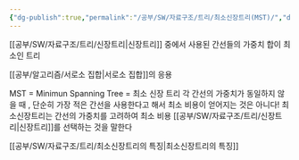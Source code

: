 ```yaml
---
{"dg-publish":true,"permalink":"/공부/SW/자료구조/트리/최소신장트리(MST)/","dgPassFrontmatter":true}
---
```


[[공부/SW/자료구조/트리/신장트리\|신장트리]] 중에서 사용된 간선들의 가중치 합이 최소인 트리

[[공부/알고리즘/서로소 집합\|서로소 집합]]의 응용

MST = Minimun Spanning Tree = 최소 신장 트리
각 간선의 가중치가 동일하지 않을 때 , 단순히 가장 적은 간선을 사용한다고 해서 최소 비용이 얻어지는 것은 아니다!
최소신장트리는 간선의 가중치를 고려하여 최소 비용 [[공부/SW/자료구조/트리/신장트리\|신장트리]]를 선택하는 것을 말한다

[[공부/SW/자료구조/트리/최소신장트리의 특징\|최소신장트리의 특징]]
